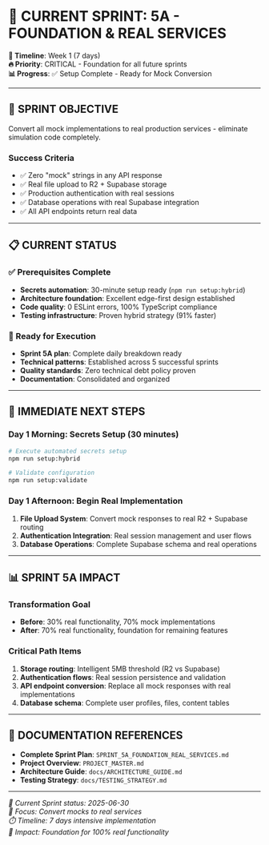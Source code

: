 # 🎯 **CURRENT SPRINT: 5A - FOUNDATION & REAL SERVICES**

**📅 Timeline**: Week 1 (7 days)  
**🔥 Priority**: CRITICAL - Foundation for all future sprints  
**📊 Progress**: ✅ Setup Complete - Ready for Mock Conversion  

---

## 🎯 **SPRINT OBJECTIVE**

Convert all mock implementations to real production services - eliminate simulation code completely.

### **Success Criteria**
- ✅ Zero "mock" strings in any API response
- ✅ Real file upload to R2 + Supabase storage  
- ✅ Production authentication with real sessions
- ✅ Database operations with real Supabase integration
- ✅ All API endpoints return real data

---

## 📋 **CURRENT STATUS**

### **✅ Prerequisites Complete**
- **Secrets automation**: 30-minute setup ready (`npm run setup:hybrid`)
- **Architecture foundation**: Excellent edge-first design established
- **Code quality**: 0 ESLint errors, 100% TypeScript compliance
- **Testing infrastructure**: Proven hybrid strategy (91% faster)

### **🎯 Ready for Execution**
- **Sprint 5A plan**: Complete daily breakdown ready
- **Technical patterns**: Established across 5 successful sprints
- **Quality standards**: Zero technical debt policy proven
- **Documentation**: Consolidated and organized

---

## 🚀 **IMMEDIATE NEXT STEPS**

### **Day 1 Morning: Secrets Setup (30 minutes)**
```bash
# Execute automated secrets setup
npm run setup:hybrid

# Validate configuration
npm run setup:validate
```

### **Day 1 Afternoon: Begin Real Implementation**
1. **File Upload System**: Convert mock responses to real R2 + Supabase routing
2. **Authentication Integration**: Real session management and user flows  
3. **Database Operations**: Complete Supabase schema and real operations

---

## 📊 **SPRINT 5A IMPACT**

### **Transformation Goal**
- **Before**: 30% real functionality, 70% mock implementations
- **After**: 70% real functionality, foundation for remaining features

### **Critical Path Items**
1. **Storage routing**: Intelligent 5MB threshold (R2 vs Supabase)
2. **Authentication flows**: Real session persistence and validation
3. **API endpoint conversion**: Replace all mock responses with real implementations
4. **Database schema**: Complete user profiles, files, content tables

---

## 🔗 **DOCUMENTATION REFERENCES**

- **Complete Sprint Plan**: `SPRINT_5A_FOUNDATION_REAL_SERVICES.md`
- **Project Overview**: `PROJECT_MASTER.md` 
- **Architecture Guide**: `docs/ARCHITECTURE_GUIDE.md`
- **Testing Strategy**: `docs/TESTING_STRATEGY.md`

---

*📝 Current Sprint status: 2025-06-30*  
*🎯 Focus: Convert mocks to real services*  
*⏱️ Timeline: 7 days intensive implementation*  
*🚀 Impact: Foundation for 100% real functionality*